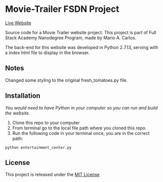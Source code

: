# Movie-Trailer FSDN Project
[Live Website](https://macarlos.com/Movie-Trailer/)

Source code for a Movie Trailer website project. This project is part of Full Stack Academy Nanodegree Program, made by Mario A. Carlos. 

The back-end for this website was developed in Python 2.7.13, serving with a index html file to display in the browser.

## Notes
Changed some styling to the original fresh_tomatoes.py file. 

## Installation
*You would need to have Python in your computer so you can run and build the website.*
1. Clone this repo to your computer
2. From terminal go to the local file path where you cloned this repo.
3. Run the following code in your terminal once, you are in the correct path:

```python entertainment_center.py``` 

## License
This project is released under the [MIT License](https://opensource.org/licenses/MIT)
